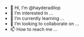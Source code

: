 - 👋 Hi, I’m @hayderadilop
- 👀 I’m interested in ...
- 🌱 I’m currently learning ...
- 💞️ I’m looking to collaborate on ...
- 📫 How to reach me ...

<!---
hayderadilop/hayderadilop is a ✨ special ✨ repository because its `README.md` (this file) appears on your GitHub profile.
You can click the Preview link to take a look at your changes.
--->
